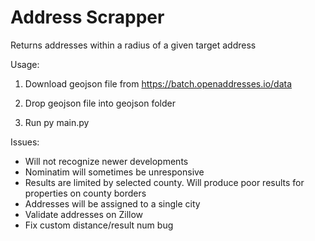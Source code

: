 # Address Scrapper
Returns addresses within a radius of a given target address

Usage:
1. Download geojson file from https://batch.openaddresses.io/data

2. Drop geojson file into geojson folder
3. Run py main.py

Issues:
* Will not recognize newer developments
* Nominatim will sometimes be unresponsive
* Results are limited by selected county. Will produce poor results for properties on county borders
* Addresses will be assigned to a single city
* Validate addresses on Zillow
* Fix custom distance/result num bug


